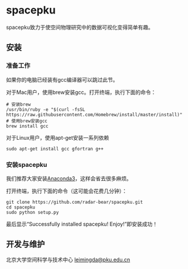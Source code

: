 # spacepku
spacepku致力于使空间物理研究中的数据可视化变得简单有趣。

## 安装

### 准备工作

如果你的电脑已经装有gcc编译器可以跳过此节。

对于Mac用户，使用brew安装gcc。打开终端，执行下面的命令：

    # 安装brew
    /usr/bin/ruby -e "$(curl -fsSL https://raw.githubusercontent.com/Homebrew/install/master/install)" 
    # 使用brew安装gcc
    brew install gcc

对于Linux用户，使用apt-get安装一系列依赖

    sudo apt-get install gcc gfortran g++

### 安装spacepku

我们推荐大家安装[Anaconda3](https://www.anaconda.com/download/)，这样会省去很多麻烦。

打开终端，执行下面的命令（这可能会花费几分钟）：

    git clone https://github.com/radar-bear/spacepku.git
    cd spacepku
    sudo python setup.py

最后显示“Successfully installed spacepku! Enjoy!”即安装成功！

## 开发与维护
北京大学空间科学与技术中心
leimingda@pku.edu.cn
